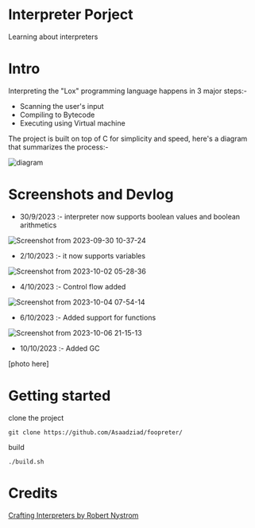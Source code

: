 # Interpreter Porject

Learning about interpreters

# Intro
Interpreting the "Lox" programming language happens in 3 major steps:-
* Scanning the user's input
* Compiling to Bytecode
* Executing using Virtual machine

The project is built on top of C for simplicity and speed, here's a diagram that summarizes the process:-

![diagram](https://github.com/Asaadziad/foopreter/assets/108868994/aa39a925-ada1-4663-a036-7729b2ce3261)

# Screenshots and Devlog
- 30/9/2023 :- interpreter now supports boolean values and boolean arithmetics

 ![Screenshot from 2023-09-30 10-37-24](https://github.com/Asaadziad/foopreter/assets/108868994/1df66072-c5e4-4bfe-abc5-d5d590e5cdb0)

- 2/10/2023 :- it now supports variables

![Screenshot from 2023-10-02 05-28-36](https://github.com/Asaadziad/foopreter/assets/108868994/2870b0b9-abf9-46dc-a44f-c5239a262604)

- 4/10/2023 :- Control flow added 

![Screenshot from 2023-10-04 07-54-14](https://github.com/Asaadziad/foopreter/assets/108868994/5b5a4559-7f44-4058-8487-f9adb8235800)

- 6/10/2023 :- Added support for functions

![Screenshot from 2023-10-06 21-15-13](https://github.com/Asaadziad/foopreter/assets/108868994/44d9e1d9-9b48-42ad-95c9-2c464ddc42f1)

- 10/10/2023 :- Added GC

[photo here]

# Getting started

clone the project
```
git clone https://github.com/Asaadziad/foopreter/
```
build

```
./build.sh
```

# Credits
[Crafting Interpreters by Robert Nystrom](https://craftinginterpreters.com/)
